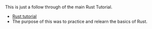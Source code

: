 This is just a follow through of the main Rust Tutorial.
- [Rust tutorial](https://doc.rust-lang.org/cargo/index.html)
- The purpose of this was to practice and relearn the basics of Rust.